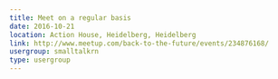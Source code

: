 ```yaml
---
title: Meet on a regular basis
date: 2016-10-21
location: Action House, Heidelberg, Heidelberg
link: http://www.meetup.com/back-to-the-future/events/234876168/
usergroup: smalltalkrn
type: usergroup
---
```

